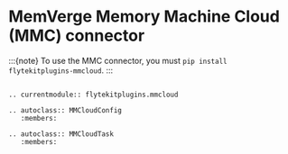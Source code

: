 # MemVerge Memory Machine Cloud (MMC) connector

:::{note}
To use the MMC connector, you must `pip install flytekitplugins-mmcloud`.
:::

```{eval-rst}

.. currentmodule:: flytekitplugins.mmcloud

.. autoclass:: MMCloudConfig
   :members:

.. autoclass:: MMCloudTask
   :members:
```
